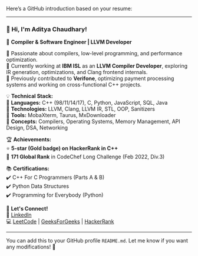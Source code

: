 Here’s a GitHub introduction based on your resume:  

---

### 👋 Hi, I'm Aditya Chaudhary!  

🚀 **Compiler & Software Engineer | LLVM Developer**  

🔹 Passionate about compilers, low-level programming, and performance optimization.  
🔹 Currently working at **IBM ISL** as an **LLVM Compiler Developer**, exploring IR generation, optimizations, and Clang frontend internals.  
🔹 Previously contributed to **Verifone**, optimizing payment processing systems and working on cross-functional C++ projects.  

💡 **Technical Stack:**  
🔹 **Languages:** C++ (98/11/14/17), C, Python, JavaScript, SQL, Java  
🔹 **Technologies:** LLVM, Clang, LLVM IR, STL, OOP, Sanitizers  
🔹 **Tools:** MobaXterm, Taurus, MxDownloader  
🔹 **Concepts:** Compilers, Operating Systems, Memory Management, API Design, DSA, Networking  

🏆 **Achievements:**  
⭐ **5-star (Gold badge) on HackerRank in C++**  
🏅 **171 Global Rank** in CodeChef Long Challenge (Feb 2022, Div.3)  

📚 **Certifications:**  
✔️ C++ For C Programmers (Parts A & B)  
✔️ Python Data Structures  
✔️ Programming for Everybody (Python)  

📌 **Let's Connect!**  
🔗 [LinkedIn](https://www.linkedin.com/in/aditya-chaudhary-43b58217b/)  
💻 [LeetCode](https://leetcode.com/aditya0714/) | [GeeksForGeeks](https://auth.geeksforgeeks.org/user/adityankit) | [HackerRank](https://www.hackerrank.com/profile/Aditya1407)  

---

You can add this to your GitHub profile `README.md`. Let me know if you want any modifications! 🚀

<!---
adityankit/adityankit is a ✨ special ✨ repository because its `README.md` (this file) appears on your GitHub profile.
You can click the Preview link to take a look at your changes.
--->
